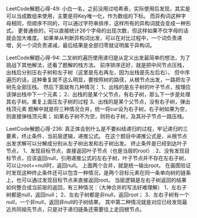 LeetCode解题心得-49:
小白一名，之前没用过哈希表，实际使用后发现，其实是可以当成数组来使用，主要是将Key唯一化，作为数组的下标。
而异构词这种字母相同，但顺序不同的，可以通过字符串排序，这样所有的异构词就会变成一种形式。
更普通些的，可以直接统计26个字母的出现次数，但这样如果不仅字母的话就会加大难度。
如果单从判断异构词出发，可以在对比过程中，一个词负责递增，另一个词负责递减，最后结果是全部归零就证明属于异构词。

LeetCode解题心得-94:
二叉树的遍历使用递归是从定义出发最简单的想法，为了挑战下其他解法，还看了题解的栈方法。
前序排序还好，就是把中间节点压栈，出栈后分别压右子树和左子树（这里是先右再左，因为出栈是先左后右）。
但中序遍历的话，这种重复就不这么明显，要按照树的路径，从根节点出发，一路把左子树先全部压栈。
然后下面就有几种情况：
1、出栈的是左子树的叶子节点，按理应该弹出栈中下一个元素；
2、出栈的是某个父节点，有右子树，那么下一步是处理其右子树。重复上面压左子树的过程
3、出栈的是某个父节点，没有右子树，弹出栈顶元素
题解中就是将三种情况合并，统一将cur设为右子树，右子树如果为空，则直接弹栈顶元素；
如果右子树不为空，则将右子树，及其孙子节点一路压栈。

LeetCode解题心得-236:
真正体会到什么是不要纠结递归的过程，牢记递归的三要素，终止条件、当前层逻辑，递推公式。
在这个题目中递推公式是，从根节点出发求解可以分解成分别从左子树出发和右子树出发。
终止条件是已经到达叶子节点，
1、发现目标节点，直接返回叶子节点（也是当层的root）.
2、没有发现目标节点，应该返回null，引用递推公式的左右子树，叶子节点并不存在左右子树，可以让root==null时，返回null。
上面两个合并，就是统一输出root。
在画图验证时发现这种终止条件还可以包含一种情况，是两个目标元素在同一条单向树的链条上，也可以通过发现目标节点来直接返回root。
当层逻辑是左右子树返回的结果如何整合成当前层的返回，有三种情况：（大神合并的写法好难理解）
1、左右子树都是null，返回null；
2、左右子树都是非null，返回root；
3、左右子树有一个null，一个非null，返回非null的子树结果。
其中第二种情况就是对应已经发现最近共同祖先节点，只是对于递归链条还需要往上走回根节点。